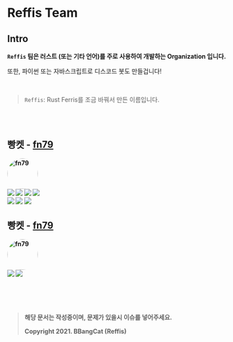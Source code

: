 # **Reffis Team**

## **Intro**

**`Reffis` 팀은 러스트 (또는 기타 언어)를 주로 사용하여 개발하는 Organization 입니다.**

또한, 파이썬 또는 자바스크립트로 디스코드 봇도 만들겁니다!




<br>

> `Reffis`: Rust Ferris를 조금 바꿔서 만든 이름입니다.


<br><br>

<h2><b>빵켓 - <a href="https://github.com/fn79">fn79</a></h2> 
 
<img src="https://avatars.githubusercontent.com/u/74909209?v=4" width="70" height="70" alt="fn79" style="border-radius: 70%; overflow: hidden;">
 <br>
<img src="https://img.shields.io/badge/Github-fn79-blue">
<img src="https://img.shields.io/badge/Cute-%3E3%3C-pink">
<img src="https://img.shields.io/badge/개발팀-success">
<img src="https://img.shields.io/badge/%EB%94%94%EC%8A%A4%EC%BD%94%EB%93%9C-!%20Bread%20Cat%230002-informational">
<br>
<img src="https://img.shields.io/badge/Rust-critical">
<img src="https://img.shields.io/badge/Python-blue">
<img src="https://img.shields.io/badge/CSharp-yellow">
   
<br>

   <h2><b>빵켓 - <a href="https://github.com/bbangcat">fn79</a></h2> 
    
<img src="https://avatars.githubusercontent.com/u/80893470?v=4" width="70" height="70" alt="fn79" style="border-radius: 70%; overflow: hidden;">
 <br>
<img src="https://img.shields.io/badge/Github-bbangcat-blue">
<img src="https://img.shields.io/badge/부계정-red">
   
<br>

<br><br><br>

 > 해당 문서는 작성중이며, 문제가 있을시 이슈를 넣어주세요.
 >
 > **Copyright 2021. BBangCat (Reffis)**
